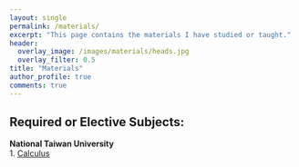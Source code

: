```yaml
---
layout: single
permalink: /materials/
excerpt: "This page contains the materials I have studied or taught."
header:
  overlay_image: /images/materials/heads.jpg
  overlay_filter: 0.5
title: "Materials"
author_profile: true
comments: true
---
```

## Required or Elective Subjects:
<b>National Taiwan University</b><br>
    1. [Calculus](ta/calculus.html)<br>